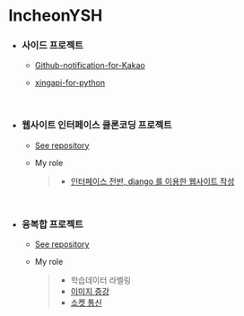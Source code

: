 # IncheonYSH

* ### 사이드 프로젝트

  * [Github-notification-for-Kakao](https://github.com/IncheonYSH/Github-notification-for-Kakao)
  
  * [xingapi-for-python](https://github.com/IncheonYSH/xingapi-for-python)
  
    <br>
  
* ### 웹사이트 인터페이스 클론코딩 프로젝트

  * [See repository](https://github.com/IncheonYSH/mid-project)

  * My role

     > * [인터페이스 전반, django 를 이용한 웹사이트 작성 ](https://github.com/IncheonYSH/mid-project/tree/main/IncheonYSH)

<br>

* ### 융복합 프로젝트

  * [See repository](https://github.com/IncheonYSH/Mix_project)

  * My role

    > * 학습데이터 라벨링
    > * [이미지 증강](https://github.com/IncheonYSH/Mix_project/tree/main/image_augmentation)
    > * [소켓 통신](https://github.com/IncheonYSH/Mix_project/blob/main/Rc_socket.py)

